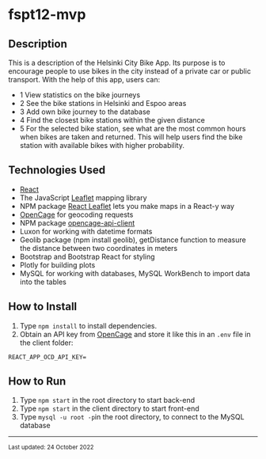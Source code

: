 # fspt12-mvp


## Description

This is a description of the Helsinki City Bike App. Its purpose is to encourage people to use bikes in the city instead of a private car or public transport. 
With the help of this app, users can:

* 1 View statistics on the bike journeys
* 2 See the bike stations in Helsinki and Espoo areas
* 3 Add own bike journey to the database
* 4 Find the closest bike stations within the given distance
* 5 For the selected bike station, see what are the most common hours when bikes are taken and returned. This will help users find the bike station with available bikes with higher probability.   


## Technologies Used

* [React](https://reactjs.org/)
* The JavaScript [Leaflet](https://leafletjs.com) mapping library
* NPM package [React Leaflet](https://react-leaflet.js.org/) lets you make maps in a React-y way
* [OpenCage](https://opencagedata.com/) for geocoding requests
* NPM package [opencage-api-client](https://www.npmjs.com/package/opencage-api-client)
* Luxon for working with datetime formats 
* Geolib package (npm install geolib), getDistance function to measure the distance between two coordinates in meters
* Bootstrap and Bootstrap React for styling
* Plotly for building plots 
* MySQL for working with databases, MySQL WorkBench to import data into the tables


## How to Install

1. Type `npm install` to install dependencies.
2. Obtain an API key from [OpenCage](https://opencagedata.com/) and store it like this in an `.env` file in the client folder:
```
REACT_APP_OCD_API_KEY=
```
## How to Run

1. Type `npm start` in the root directory to start back-end 
2. Type `npm start` in the client directory to start front-end
3. Type `mysql -u root -p`in the root directory, to connect to the MySQL database 


<hr>
<small>Last updated: 24 October 2022</small>